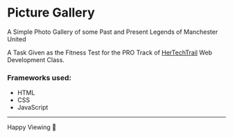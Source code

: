 # Picture Gallery
A Simple Photo Gallery of some Past and Present Legends of Manchester United

A Task Given as the Fitness Test for the PRO Track of [HerTechTrail](https://www.hertechtrail.org) Web Development Class.
### Frameworks used:
- HTML
- CSS
- JavaScript

---
Happy Viewing 🙂
